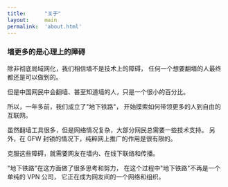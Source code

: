 ```yaml
---
title:      "关于"
layout:     main
permalink:  'about.html'
---
```


### 墙更多的是心理上的障碍


除非彻底局域网化，我们相信墙不是技术上的障碍，
任何一个想要翻墙的人最终都还是可以做到的。

但是中国网民中会翻墙、甚至知道墙的人，只是一个很小的百分比。

所以，一年多前，我们成立了"地下铁路"，
开始摸索如何带领更多的人到自由的互联网。

虽然翻墙工具很多，但是网络情况复杂，大部分网民总需要一些技术支持。
另外，在 GFW 封锁的情况下，纯粹网上推广的作用是很有限的。

克服这些障碍，就需要网友在墙内、在线下联络和传播。

"地下铁路"在这方面做了很多思考和努力，
在这个过程中"地下铁路"不再是一个单纯的 VPN 公司，
它正在成为网友间的一个网络和组织。



